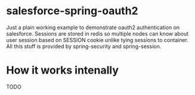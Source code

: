 # salesforce-spring-oauth2
Just a plain working example to demonstrate oauth2 authentication on salesforce. Sessions are stored in redis so multiple nodes can know about user session based on SESSION cookie unlike tying sessions to container. All this stuff is provided by spring-security and spring-session.

# How it works intenally
TODO
